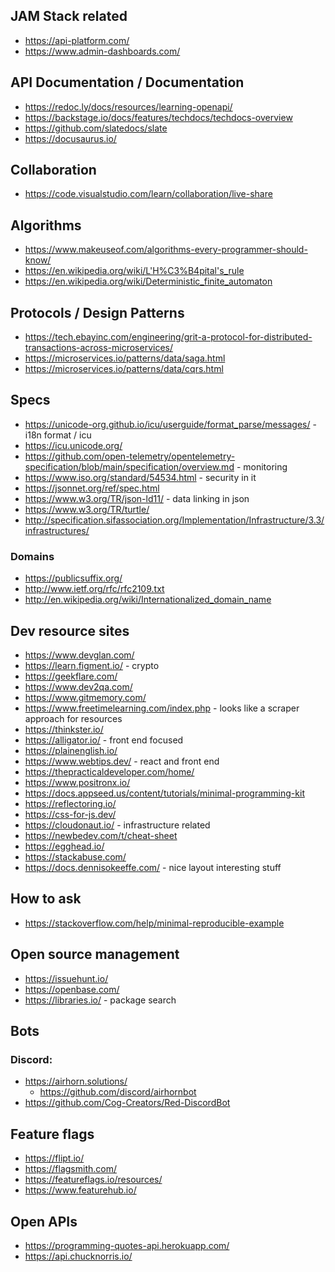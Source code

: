 
## JAM Stack related
* https://api-platform.com/
* https://www.admin-dashboards.com/

## API Documentation / Documentation
* https://redoc.ly/docs/resources/learning-openapi/
* https://backstage.io/docs/features/techdocs/techdocs-overview
* https://github.com/slatedocs/slate
* https://docusaurus.io/

## Collaboration
* https://code.visualstudio.com/learn/collaboration/live-share

## Algorithms 
* https://www.makeuseof.com/algorithms-every-programmer-should-know/
* https://en.wikipedia.org/wiki/L'H%C3%B4pital's_rule
* https://en.wikipedia.org/wiki/Deterministic_finite_automaton

## Protocols / Design Patterns
* https://tech.ebayinc.com/engineering/grit-a-protocol-for-distributed-transactions-across-microservices/ 
* https://microservices.io/patterns/data/saga.html
* https://microservices.io/patterns/data/cqrs.html

## Specs
* https://unicode-org.github.io/icu/userguide/format_parse/messages/ - i18n format / icu
* https://icu.unicode.org/
* https://github.com/open-telemetry/opentelemetry-specification/blob/main/specification/overview.md - monitoring
* https://www.iso.org/standard/54534.html - security in it
* https://jsonnet.org/ref/spec.html
* https://www.w3.org/TR/json-ld11/ - data linking in json
* https://www.w3.org/TR/turtle/
* http://specification.sifassociation.org/Implementation/Infrastructure/3.3/infrastructures/


### Domains
* https://publicsuffix.org/
* http://www.ietf.org/rfc/rfc2109.txt
* http://en.wikipedia.org/wiki/Internationalized_domain_name

## Dev resource sites
* https://www.devglan.com/
* https://learn.figment.io/  - crypto 
* https://geekflare.com/
* https://www.dev2qa.com/
* https://www.gitmemory.com/
* https://www.freetimelearning.com/index.php - looks like a scraper approach for resources
* https://thinkster.io/
* https://alligator.io/ - front end focused
* https://plainenglish.io/
* https://www.webtips.dev/ - react and front end
* https://thepracticaldeveloper.com/home/
* https://www.positronx.io/
* https://docs.appseed.us/content/tutorials/minimal-programming-kit
* https://reflectoring.io/
* https://css-for-js.dev/
* https://cloudonaut.io/ - infrastructure related
* https://newbedev.com/t/cheat-sheet
* https://egghead.io/
* https://stackabuse.com/
* https://docs.dennisokeeffe.com/ - nice layout interesting stuff

## How to ask
* https://stackoverflow.com/help/minimal-reproducible-example

## Open source management
* https://issuehunt.io/
* https://openbase.com/
* https://libraries.io/ - package search

## Bots

### Discord:
* https://airhorn.solutions/
    * https://github.com/discord/airhornbot
* https://github.com/Cog-Creators/Red-DiscordBot

## Feature flags
* https://flipt.io/
* https://flagsmith.com/
* https://featureflags.io/resources/
* https://www.featurehub.io/

## Open APIs 
* https://programming-quotes-api.herokuapp.com/
* https://api.chucknorris.io/